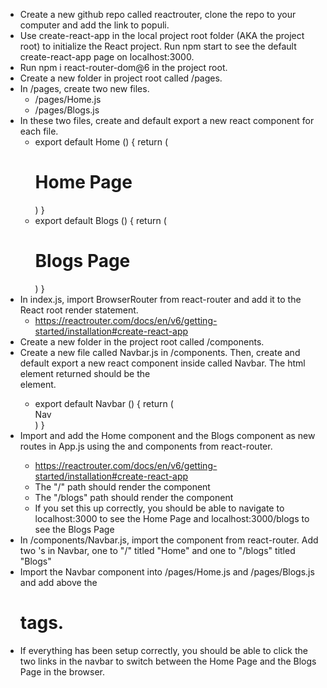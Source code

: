 - Create a new github repo called reactrouter, clone the repo to your computer and add the link to populi.
- Use create-react-app in the local project root folder (AKA the project root) to initialize the React project. Run npm start to see the default create-react-app page on localhost:3000.
- Run npm i react-router-dom@6 in the project root.
- Create a new folder in project root called /pages.
- In /pages, create two new files.
  - /pages/Home.js
  - /pages/Blogs.js
- In these two files, create and default export a new react component for each file.
  - export default Home () {
    return (
    <h1>Home Page</h1>
    )
    }
  - export default Blogs () {
    return (
    <h1>Blogs Page</h1>
    )
    }
- In index.js, import BrowserRouter from react-router and add it to the React root render statement.
  - https://reactrouter.com/docs/en/v6/getting-started/installation#create-react-app
- Create a new folder in the project root called /components.
- Create a new file called Navbar.js in /components. Then, create and default export a new react component inside called Navbar. The html element returned should be the <nav> element.
  - export default Navbar () {
    return (
    <nav>Nav</nav>
    )
    }
- Import and add the Home component and the Blogs component as new routes in App.js using the <Routes> and <Route> components from react-router.
  - https://reactrouter.com/docs/en/v6/getting-started/installation#create-react-app
  - The "/" path should render the <Home/> component
  - The "/blogs" path should render the <Blogs/> component
  - If you set this up correctly, you should be able to navigate to localhost:3000 to see the Home Page and localhost:3000/blogs to see the Blogs Page
- In /components/Navbar.js, import the <Link> component from react-router. Add two <Link>'s in Navbar, one to "/" titled "Home" and one to "/blogs" titled "Blogs"
- Import the Navbar component into /pages/Home.js and /pages/Blogs.js and add above the <h1> tags.
- If everything has been setup correctly, you should be able to click the two links in the navbar to switch between the Home Page and the Blogs Page in the browser.
